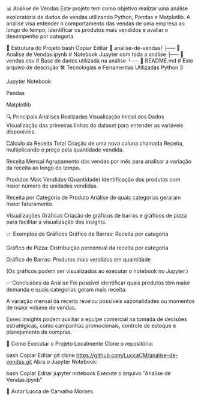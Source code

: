 📊 Análise de Vendas
Este projeto tem como objetivo realizar uma análise exploratória de dados de vendas utilizando Python, Pandas e Matplotlib. A análise visa entender o comportamento das vendas de uma empresa ao longo do tempo, identificar os produtos mais vendidos e avaliar o desempenho por categoria.

📂 Estrutura do Projeto
bash
Copiar
Editar
📁 analise-de-vendas/
├── 📄 Analise de Vendas.ipynb   # Notebook Jupyter com toda a análise
├── 📄 vendas.csv                # Base de dados utilizada na análise
└── 📄 README.md                 # Este arquivo de descrição
🛠️ Tecnologias e Ferramentas Utilizadas
Python 3

Jupyter Notebook

Pandas

Matplotlib

🔍 Principais Análises Realizadas
Visualização Inicial dos Dados
Visualização das primeiras linhas do dataset para entender as variáveis disponíveis.

Cálculo da Receita Total
Criação de uma nova coluna chamada Receita, multiplicando o preço pela quantidade vendida.

Receita Mensal
Agrupamento das vendas por mês para analisar a variação da receita ao longo do tempo.

Produtos Mais Vendidos (Quantidade)
Identificação dos produtos com maior número de unidades vendidas.

Receita por Categoria de Produto
Análise de quais categorias geraram maior faturamento.

Visualizações Gráficas
Criação de gráficos de barras e gráficos de pizza para facilitar a visualização dos insights.

📈 Exemplos de Gráficos
Gráfico de Barras: Receita por categoria

Gráfico de Pizza: Distribuição percentual da receita por categoria

Gráfico de Barras: Produtos mais vendidos em quantidade

(Os gráficos podem ser visualizados ao executar o notebook no Jupyter.)

✅ Conclusões da Análise
Foi possível identificar quais produtos têm maior demanda e quais categorias geram mais receita.

A variação mensal da receita revelou possíveis sazonalidades ou momentos de maior volume de vendas.

Esses insights podem auxiliar a equipe comercial na tomada de decisões estratégicas, como campanhas promocionais, controle de estoque e planejamento de compras.

🚀 Como Executar o Projeto Localmente
Clone o repositório:

bash
Copiar
Editar
git clone https://github.com/LuccaCM/analise-de-vendas.git
Abra o Jupyter Notebook:

bash
Copiar
Editar
jupyter notebook
Execute o arquivo "Analise de Vendas.ipynb"

📌 Autor
Lucca de Carvalho Moraes
